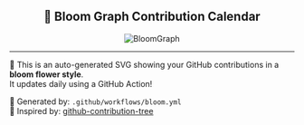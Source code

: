 <h2 align="center">🌸 Bloom Graph Contribution Calendar</h2>

<p align="center">
  <img src="https://raw.githubusercontent.com/shahi0121/shahi0121/main/bloomGraph.svg" alt="BloomGraph" />
</p>

---

🔄 This is an auto-generated SVG showing your GitHub contributions in a **bloom flower style**.  
It updates daily using a GitHub Action!

📁 Generated by: `.github/workflows/bloom.yml`  
🎨 Inspired by: [github-contribution-tree](https://github.com/rodrigograca31/github-contribution-tree)
